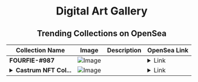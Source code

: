 <div align="center">

# Digital Art Gallery

## Trending Collections on OpenSea

| Collection Name                       | Image                                                                                     | Description                       | OpenSea Link                                                                                          |
|---------------------------------------|-------------------------------------------------------------------------------------------|-----------------------------------|--------------------------------------------------------------------------------------------------------|
| **FOURFIE-#987** | ![Image](https://i.seadn.io/s/raw/files/dfd8af77435e39c1187fe8c627d22227.png?w=500&auto=format?w=200&auto=format) |  | <details><summary>Link</summary>[FOURFIE-#987](https://opensea.io/collection/fourfie-987)</details> |
| **<details><summary>Castrum NFT Col...</summary>Castrum NFT Collection v.1.0</details>** | ![Image](https://i.seadn.io/s/raw/files/9878f27604c72c02d24c76f6051443fc.png?w=500&auto=format?w=200&auto=format) |  | <details><summary>Link</summary>[Castrum NFT Collection v.1.0](https://opensea.io/collection/castrum-nft-collection-v-1-0-228)</details> |

</div>